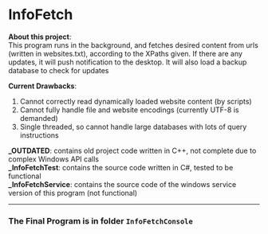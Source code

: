 # InfoFetch 

**About this project**:  
This program runs in the background, and fetches desired content from urls (written in websites.txt), according to the XPaths given. If there are any updates, it will push notification to the desktop. It will also load a backup database to check for updates  

**Current Drawbacks**:  
1. Cannot correctly read dynamically loaded website content (by scripts)  
2. Cannot fully handle file and website encodings (currently UTF-8 is demanded)  
3. Single threaded, so cannot handle large databases with lots of query instructions  

**_OUTDATED**: contains old project code written in C++, not complete due to complex Windows API calls  
**_InfoFetchTest**: contains the source code written in C#, tested to be functional  
**_InfoFetchService**: contains the source code of the windows service version of this program (not functional)  

------

### The Final Program is in folder `InfoFetchConsole`  